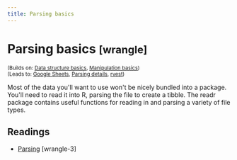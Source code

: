 ```yaml
---
title: Parsing basics
---
```


<!-- Generated automatically from parse-basics.yml. Do not edit by hand -->

# Parsing basics <small class='wrangle'>[wrangle]</small>
<small>(Builds on: [Data structure basics](data-structure-basics.md), [Manipulation basics](manip-basics.md))</small>  
<small>(Leads to: [Google Sheets](googlesheets.md), [Parsing details](parse-details.md), [rvest](rvest.md))</small>

Most of the data you'll want to use won't be nicely bundled into a package. You'll
need to read it into R, parsing the file to create a tibble. The readr package
contains useful functions for reading in and parsing a variety of file types.

## Readings

  * [Parsing](https://dcl-wrangle.stanford.edu/parse-basics.html) [wrangle-3]


